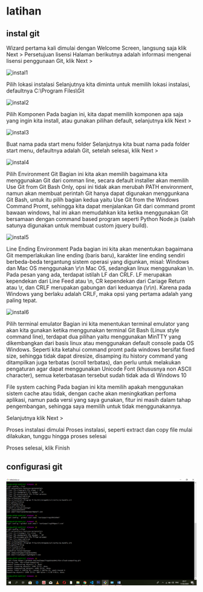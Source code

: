 # latihan

## instal git

Wizard pertama kali dimulai dengan Welcome Screen, langsung saja klik Next >
Persetujuan lisensi
Halaman berikutnya adalah informasi mengenai lisensi penggunaan Git, klik Next >

![instal1](instal.png)

Pilih lokasi instalasi
Selanjutnya kita diminta untuk memilih lokasi instalasi, defaultnya C:\Program Files\Git

![instal2](instal.png)

Pilih Komponen
Pada bagian ini, kita dapat memilih komponen apa saja yang ingin kita install, atau gunakan pilihan default, selanjutnya klik Next >

![instal3](instal.png)

Buat nama pada start menu folder
Selanjutnya kita buat nama pada folder start menu, defaultnya adalah Git, setelah selesai, klik Next >

![instal4](instal.png)

Pilih Environment Git
Bagian ini kita akan memilih bagaimana kita menggunakan Git dari comman line, secara default installer akan memilih Use Git from Git Bash Only, opsi ini tidak akan merubah PATH environment, namun akan membuat perintah Git hanya dapat digunakan menggunkana Git Bash, untuk itu pilih bagian kedua yaitu Use Git from the Windows Command Promt, sehingga kita dapat menjalankan Git dari command promt bawaan windows, hal ini akan memudahkan kita ketika menggunakan Git bersamaan dengan command based program seperti Python Node.js (salah satunya digunakan untuk membuat custom jquery build).

![instal5](instal.png)

Line Ending Environment
Pada bagian ini kita akan menentukan bagaimana Git memperlakukan line ending (baris baru), karakter line ending sendiri berbeda-beda tergantung sistem operasi yang digunkan, misal: Windows dan Mac OS menggunakan \r\n Mac OS, sedangkan linux menggunakan \n.
Pada pesan yang ada, terdapat istilah LF dan CRLF. LF merupakan kependekan dari Line Feed atau \n, CR kependekan dari Cariage Return atau \r, dan CRLF merupakan gabungan dari keduanya (\r\n). Karena pada Windows yang berlaku adalah CRLF, maka opsi yang pertama adalah yang paling tepat.


![instal6](instal.png)

Pilih terminal emulator
Bagian ini kita menentukan terminal emulator yang akan kita gunakan ketika  menggunakan terminal Git Bash (Linux style command line), terdapat dua pilihan yaitu menggunakan MinTTY yang dikembangkan dari basis linux atau menggunakan default console pada OS Windows.
Seperti kita ketahui command promt pada windows bersifat fixed size, sehingga tidak dapat diresize, disamping itu history command yang ditampilkan juga terbatas (scroll terbatas), dan perlu untuk melakukan pengaturan agar dapat menggunakan Unicode Font (khususnya non ASCII character), semua keterbatasan tersebut sudah tidak ada di Windows 10

 
File system caching
Pada bagian ini kita memilih apakah menggunakan sistem cache atau tidak, dengan cache akan meningkatkan perfoma aplikasi, namun pada versi yang saya gunakan, fitur ini masih dalam tahap pengembangan, sehingga saya memilih untuk tidak menggunakannya.


Selanjutnya klik Next >


Proses instalasi dimulai
Proses instalasi, seperti extract dan copy file mulai dilakukan, tunggu hingga proses selesai


Proses selesai, klik Finish


## configurasi git
![config](config.png)
